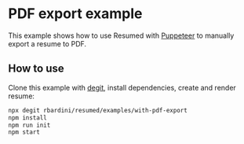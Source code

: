# PDF export example

This example shows how to use Resumed with [Puppeteer](https://pptr.dev/) to manually export a resume to PDF.

## How to use

Clone this example with [degit](https://github.com/Rich-Harris/degit), install dependencies, create and render resume:

```sh
npx degit rbardini/resumed/examples/with-pdf-export
npm install
npm run init
npm start
```
